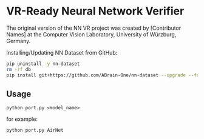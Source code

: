 # VR-Ready Neural Network Verifier
The original version of the NN VR project was created by [Contributor Names] at the Computer Vision Laboratory, University of Würzburg, Germany.

Installing/Updating NN Dataset from GitHub:
```bash
pip uninstall -y nn-dataset
rm -rf db
pip install git+https://github.com/ABrain-One/nn-dataset --upgrade --force --extra-index-url https://download.pytorch.org/whl/cu126
```

## Usage

`python port.py <model_name>`

for example:
 
```bash
python port.py AirNet
```
